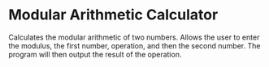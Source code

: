 # Modular Arithmetic Calculator

Calculates the modular arithmetic of two numbers. Allows the user to enter the modulus, the first number, operation, and then the second number. The program will then output the result of the operation.
